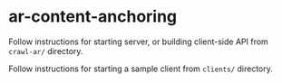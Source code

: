 # ar-content-anchoring

Follow instructions for starting server, or building client-side API from `crawl-ar/` directory.

Follow instructions for starting a sample client from `clients/` directory.
